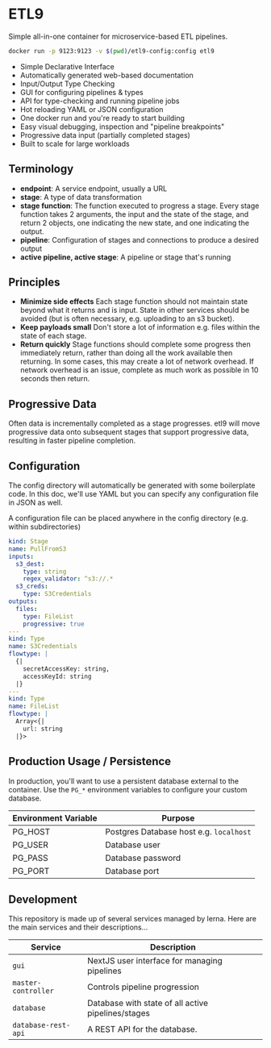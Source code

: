 # ETL9

Simple all-in-one container for microservice-based ETL pipelines.

```bash
docker run -p 9123:9123 -v $(pwd)/etl9-config:config etl9
```

- Simple Declarative Interface
- Automatically generated web-based documentation
- Input/Output Type Checking
- GUI for configuring pipelines & types
- API for type-checking and running pipeline jobs
- Hot reloading YAML or JSON configuration
- One docker run and you're ready to start building
- Easy visual debugging, inspection and "pipeline breakpoints"
- Progressive data input (partially completed stages)
- Built to scale for large workloads

## Terminology

- **endpoint**: A service endpoint, usually a URL
- **stage**: A type of data transformation
- **stage function**: The function executed to progress a stage. Every stage function takes 2 arguments, the input and the state of the stage, and return 2 objects, one indicating the new state, and one indicating the output.
- **pipeline**: Configuration of stages and connections to produce a desired output
- **active pipeline, active stage**: A pipeline or stage that's running

## Principles

- **Minimize side effects** Each stage function should not maintain state beyond what it returns and is input. State in other services should be avoided (but is often necessary, e.g. uploading to an s3 bucket).
- **Keep payloads small** Don't store a lot of information e.g. files within the state of each stage.
- **Return quickly** Stage functions should complete some progress then immediately return, rather than doing all the work available then returning. In some cases, this may create a lot of network overhead. If network overhead is an issue, complete as much work as possible in 10 seconds then return.

## Progressive Data

Often data is incrementally completed as a stage progresses. etl9 will move progressive data onto subsequent stages that support progressive data, resulting in faster pipeline completion.

## Configuration

The config directory will automatically be generated with some boilerplate code. In this doc, we'll use YAML but you can specify any configuration file in JSON as well.

A configuration file can be placed anywhere in the config directory (e.g. within subdirectories)

```yaml
kind: Stage
name: PullFromS3
inputs:
  s3_dest:
    type: string
    regex_validator: ^s3://.*
  s3_creds:
    type: S3Credentials
outputs:
  files:
    type: FileList
    progressive: true
---
kind: Type
name: S3Credentials
flowtype: |
  {|
    secretAccessKey: string,
    accessKeyId: string
  |}
---
kind: Type
name: FileList
flowtype: |
  Array<{|
    url: string
  |}>
```

## Production Usage / Persistence

In production, you'll want to use a persistent database external to the container. Use the `PG_*` environment variables to configure your custom database.

| Environment Variable | Purpose                                 |
| -------------------- | --------------------------------------- |
| PG_HOST              | Postgres Database host e.g. `localhost` |
| PG_USER              | Database user                           |
| PG_PASS              | Database password                       |
| PG_PORT              | Database port                           |

## Development

This repository is made up of several services managed by lerna. Here are the main services and their descriptions...

| Service             | Description                                        |
| ------------------- | -------------------------------------------------- |
| `gui`               | NextJS user interface for managing pipelines       |
| `master-controller` | Controls pipeline progression                      |
| `database`          | Database with state of all active pipelines/stages |
| `database-rest-api` | A REST API for the database.                       |
